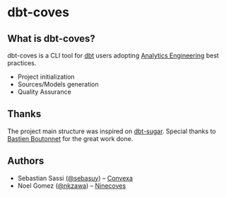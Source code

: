 # dbt-coves

## What is dbt-coves?

dbt-coves is a CLI tool for [dbt](https://www.getdbt.com/) users adopting [Analytics Engineering](https://www.getdbt.com/what-is-analytics-engineering/) best practices.

- Project initialization
- Sources/Models generation
- Quality Assurance

## Thanks

The project main structure was inspired on [dbt-sugar](https://github.com/bitpicky/dbt-sugar). Special thanks to [Bastien Boutonnet](https://github.com/bastienboutonnet) for the great work done.

## Authors

- Sebastian Sassi ([@sebasuy](https://twitter.com/sebasuy)) – [Convexa](https://convexa.ai)
- Noel Gomez ([@nkzawa](https://twitter.com/noel_g)) – [Ninecoves](https://ninecoves.com)
